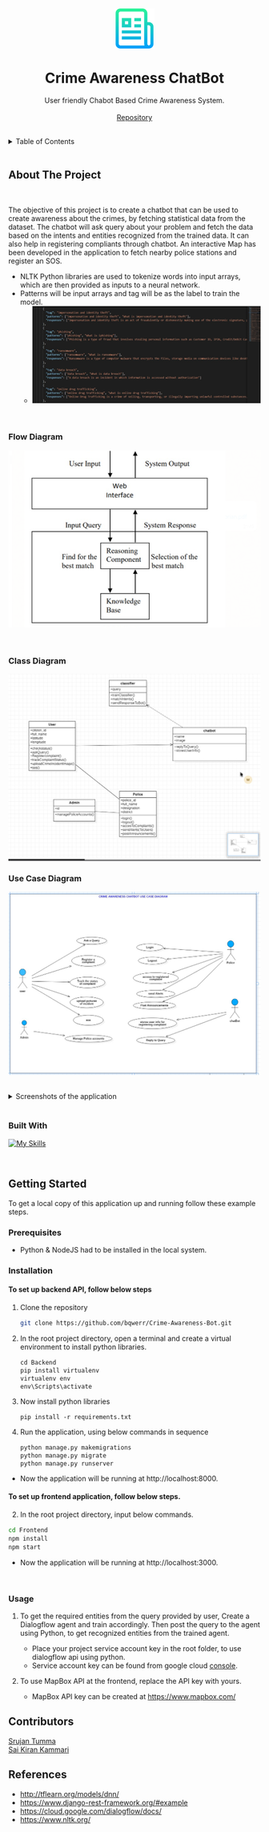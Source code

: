 
<a name="readme-top"></a>


<!-- PROJECT LOGO -->
<br />
<div align="center">
  <a>
    <img src="media/logo.png" alt="Logo" width="80" height="80">
  </a>

<br />
<h1 align="center">Crime Awareness ChatBot</h1>

  
  

  <p align="center">
    User friendly Chabot Based Crime Awareness System.
    <br />
    <br/>
    <a href="https://github.com/bqwerr/Crime-Awareness-Bot">Repository</a>
    <!-- · <a href="https://bqwerr.github.io">Explore the docs</a> -->
  </p>
</div>

<br />

<!-- TABLE OF CONTENTS -->
<details>
  <summary>Table of Contents</summary>
  <ol>
    <li>
      <a href="#about-the-project">About The Project</a>
      <ul>
        <li><a href="#built-with">Built With</a></li>
      </ul>
    </li>
    <li>
      <a href="#getting-started">Getting Started</a>
      <ul>
        <li><a href="#prerequisites">Prerequisites</a></li>
        <li><a href="#installation">Installation</a></li>
        <li><a href="#usage">Usage</a></li>
      </ul>
    </li>
    <!-- <li><a href="#features">Features</a></li> -->
    <li><a href="#contributors">Contributors</a></li>
    <!-- <li><a href="#license">License</a></li> -->
    <!-- <li><a href="#contributors">Contact</a></li> -->
    <li><a href="#references">References</a></li>
  </ol>
</details>


<br />

<!-- ABOUT THE PROJECT -->
## About The Project
<br />

The objective of this project is to create a chatbot that can be used to create awareness about the crimes, by fetching statistical data from the dataset. The chatbot will ask query about your problem and fetch the data based on the intents and entities recognized from the trained data. It can also help in registering compliants through chatbot. An interactive Map has been developed in the application to fetch nearby police stations and register an SOS.

* NLTK Python libraries are used to tokenize words into input arrays, which are then provided as inputs to a neural network.
* Patterns will be input arrays and tag will be as the label to train the model.
    * ![Intents](/media/intents.png)

<br />

### Flow Diagram 
![Flow Diagram](/media/flow.png)

<br />

### Class Diagram
![Class Diagram](/media/class.png)

### Use Case Diagram
![Use Case Diagram](/media/usecase.png)



<br />


<details>

<summary> Screenshots of the application </summary>

<br />

#### Home Page
![Home](/media/home.png)

#### Login Page
![Login](/media/login.png)

#### Compliant Registration
![Compliant Registration](/media/compliant.png)

#### Awareness Query
![Awareness](/media/awareness.png)

#### Fetching Statistics using ChatBot
![Statistics](/media/chatbot-statistics.png)

#### SOS Page for User
![SOS](/media/sos.png)

#### Nearby SOS Compliants
![SOS](/media/sos-police.png)

### Crime Statistics
![Statistics](/media/statistics.png)

<br />

![Statistics](/media/visualization.png)

</details>
<br />

### Built With

[![My Skills](https://skillicons.dev/icons?i=django,python,js,react&perline=4)](https://skillicons.dev)


<br />

<!-- GETTING STARTED -->
## Getting Started

To get a local copy of this application up and running follow these example steps.

### Prerequisites

* Python & NodeJS had to be installed in the local system.

### Installation

#### To set up backend API, follow below steps

1. Clone the repository
   ```sh
   git clone https://github.com/bqwerr/Crime-Awareness-Bot.git
   ```
2. In the root project directory, open a terminal and create a virtual environment to install python libraries.

    ```
    cd Backend
    pip install virtualenv
    virtualenv env
    env\Scripts\activate
    ```

3. Now install python libraries

    ```
    pip install -r requirements.txt
    ```

4. Run the application, using below commands in sequence

    ``` 
    python manage.py makemigrations
    python manage.py migrate
    python manage.py runserver
    ```

- Now the application will be running at http://localhost:8000.


#### To set up frontend application, follow below steps.
2. In the root project directory, input below commands.
```sh
cd Frontend
npm install
npm start
```
- Now the application will be running at http://localhost:3000.

<br />

### Usage

1. To get the required entities from the query provided by user, Create a Dialogflow agent and train accordingly. Then post the query to the agent using Python, to get recognized entities from the trained agent.
    - Place your project service account key in the root folder, to use dialogflow api using python.
    - Service account key can be found from google cloud <a href="https://console.cloud.google.com/iam-admin/">console</a>.

2. To use MapBox API at the frontend, replace the API key with yours.
    - MapBox API key can be created at https://www.mapbox.com/

<!-- See the [open issues](https://github.com/github_username/repo_name/issues) for a full list of proposed features (and known issues). -->




<!-- CONTRIBUTING -->
<!-- ## Contributing
Contributions are what make the open source community such an amazing place to learn, inspire, and create. Any contributions you make are **greatly appreciated**.
If you have a suggestion that would make this better, please fork the repo and create a pull request. You can also simply open an issue with the tag "enhancement".
Don't forget to give the project a star! Thanks again!
1. Fork the Project
2. Create your Feature Branch (`git checkout -b feature/AmazingFeature`)
3. Commit your Changes (`git commit -m 'Add some AmazingFeature'`)
4. Push to the Branch (`git push origin feature/AmazingFeature`)
5. Open a Pull Request
<br /> -->


<!-- CONTACT -->

## Contributors

[Srujan Tumma][linkedin] \
[Sai Kiran Kammari][SaiLinkedin]




<!-- ACKNOWLEDGMENTS -->
## References

* http://tflearn.org/models/dnn/
* https://www.django-rest-framework.org/#example
* https://cloud.google.com/dialogflow/docs/
* https://www.nltk.org/


[website]: https://bqwerr.github.io
[linkedin]: https://linkedin.com/in/srujan-tumma
[gmail]: mailto:tummasrujan@gmail.com
[github]: https://github.com/bqwerr
[SaiLinkedin]: https://www.linkedin.com/in/saikirankammari/

